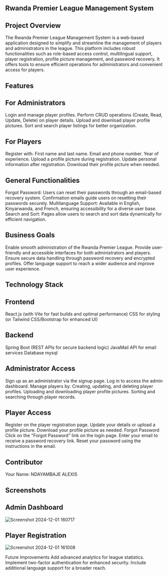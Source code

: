 ## Rwanda Premier League Management System
## Project Overview
The Rwanda Premier League Management System is a web-based application designed to simplify and streamline the management of players and administrators in the league. This platform includes robust functionalities such as role-based access control, multilingual support, player registration, profile picture management, and password recovery. It offers tools to ensure efficient operations for administrators and convenient access for players.

## Features
## For Administrators
Login and manage player profiles.
Perform CRUD operations (Create, Read, Update, Delete) on player details.
Upload and download player profile pictures.
Sort and search player listings for better organization.
## For Players
Register with:
First name and last name.
Email and phone number.
Year of experience.
Upload a profile picture during registration.
Update personal information after registration.
Download their profile picture when needed.
## General Functionalities
Forgot Password:
Users can reset their passwords through an email-based recovery system.
Confirmation emails guide users on resetting their passwords securely.
Multilanguage Support:
Available in English, Kinyarwanda, and French, ensuring accessibility for a diverse user base.
Search and Sort:
Pages allow users to search and sort data dynamically for efficient navigation.

## Business Goals
Enable smooth administration of the Rwanda Premier League.
Provide user-friendly and accessible interfaces for both administrators and players.
Ensure secure data handling through password recovery and encrypted profiles.
Offer language support to reach a wider audience and improve user experience.
## Technology Stack
## Frontend
React.js (with Vite for fast builds and optimal performance)
CSS for styling (or Tailwind CSS/Bootstrap for enhanced UI)
## Backend
Spring Boot (REST APIs for secure backend logic)
JavaMail API for email services
Database
mysql

## Administrator Access
Sign up as an administrator via the signup page.
Log in to access the admin dashboard.
Manage players by:
Creating, updating, and deleting player profiles.
Uploading and downloading player profile pictures.
Sorting and searching through player records.

## Player Access
Register on the player registration page.
Update your details or upload a profile picture.
Download your profile picture as needed.
Forgot Password
Click on the "Forgot Password" link on the login page.
Enter your email to receive a password recovery link.
Reset your password using the instructions in the email.

## Contributor
Your Name: NDAYAMBAJE ALEXIS

## Screenshots
## Admin Dashboard
![Screenshot 2024-12-01 160717](https://github.com/user-attachments/assets/534a7304-bc3e-40ee-897b-d91ccf2fab20)

## Player Registration
![Screenshot 2024-12-01 161008](https://github.com/user-attachments/assets/973e3d31-630a-4e92-a35a-38738d82f92f)

Future Improvements
Add advanced analytics for league statistics.
Implement two-factor authentication for enhanced security.
Include additional language support for a broader reach.
